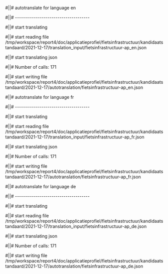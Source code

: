 #||# autotranslate for language en  

#||# -------------------------------------  

#||# start translating  

#||# start reading file /tmp/workspace/report4/doc/applicatieprofiel/fietsinfrastructuur/kandidaatstandaard/2021-12-17/translation_input/fietsinfrastructuur-ap_en.json  

#||# start translating json  

#||# Number of calls: 171  

#||# start writing file /tmp/workspace/report4/doc/applicatieprofiel/fietsinfrastructuur/kandidaatstandaard/2021-12-17/autotranslation/fietsinfrastructuur-ap_en.json  

#||# autotranslate for language fr  

#||# -------------------------------------  

#||# start translating  

#||# start reading file /tmp/workspace/report4/doc/applicatieprofiel/fietsinfrastructuur/kandidaatstandaard/2021-12-17/translation_input/fietsinfrastructuur-ap_fr.json  

#||# start translating json  

#||# Number of calls: 171  

#||# start writing file /tmp/workspace/report4/doc/applicatieprofiel/fietsinfrastructuur/kandidaatstandaard/2021-12-17/autotranslation/fietsinfrastructuur-ap_fr.json  

#||# autotranslate for language de  

#||# -------------------------------------  

#||# start translating  

#||# start reading file /tmp/workspace/report4/doc/applicatieprofiel/fietsinfrastructuur/kandidaatstandaard/2021-12-17/translation_input/fietsinfrastructuur-ap_de.json  

#||# start translating json  

#||# Number of calls: 171  

#||# start writing file /tmp/workspace/report4/doc/applicatieprofiel/fietsinfrastructuur/kandidaatstandaard/2021-12-17/autotranslation/fietsinfrastructuur-ap_de.json  

